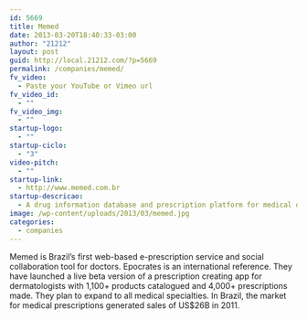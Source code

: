 ```yaml
---
id: 5669
title: Memed
date: 2013-03-20T18:40:33-03:00
author: "21212"
layout: post
guid: http://local.21212.com/?p=5669
permalink: /companies/memed/
fv_video:
  - Paste your YouTube or Vimeo url
fv_video_id:
  - ""
fv_video_img:
  - ""
startup-logo:
  - ""
startup-ciclo:
  - "3"
video-pitch:
  - ""
startup-link:
  - http://www.memed.com.br
startup-descricao:
  - A drug information database and prescription platform for medical doctors.
image: /wp-content/uploads/2013/03/memed.jpg
categories:
  - companies
---
```

Memed is Brazil’s first web-based e-prescription service and social collaboration tool for doctors. Epocrates is an international reference. They have launched a live beta version of a prescription creating app for dermatologists with 1,100+ products catalogued and 4,000+ prescriptions made. They plan to expand to all medical specialties. In Brazil, the market for medical prescriptions generated sales of US$26B in 2011.